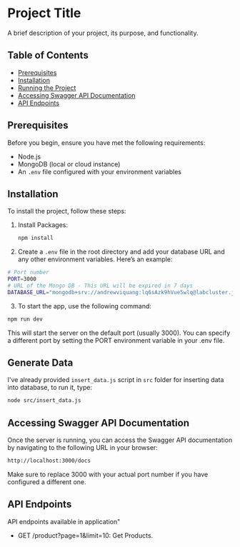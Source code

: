 # Project Title

A brief description of your project, its purpose, and functionality.

## Table of Contents

- [Prerequisites](#prerequisites)
- [Installation](#installation)
- [Running the Project](#running-the-project)
- [Accessing Swagger API Documentation](#accessing-swagger-api-documentation)
- [API Endpoints](#api-endpoints)

## Prerequisites

Before you begin, ensure you have met the following requirements:

- Node.js
- MongoDB (local or cloud instance)
- An `.env` file configured with your environment variables

## Installation

To install the project, follow these steps:

1. Install Packages:
   ```bash
   npm install
   ```
2. Create a `.env` file in the root directory and add your database URL and any other environment variables. Here’s an example:

```bash
# Port number
PORT=3000
# URL of the Mongo DB - This URL will be expired in 7 days
DATABASE_URL="mongodb+srv://andrewviquang:lq6sAzk9hVue5wlq@labcluster.jxghisa.mongodb.net/fullstackpractice?retryWrites=true&w=majority&appName=LabCluster"

```

3. To start the app, use the following command:

```bash
npm run dev
```

This will start the server on the default port (usually 3000). You can specify a different port by setting the PORT environment variable in your .env file.

## Generate Data

I've already provided `insert_data.js` script in `src` folder for inserting data into database, to run it, type:

```bash
node src/insert_data.js
```

## Accessing Swagger API Documentation

Once the server is running, you can access the Swagger API documentation by navigating to the following URL in your browser:

```bash
http://localhost:3000/docs
```

Make sure to replace 3000 with your actual port number if you have configured a different one.

## API Endpoints

API endpoints available in application"

- GET /product?page=1&limit=10: Get Products.

